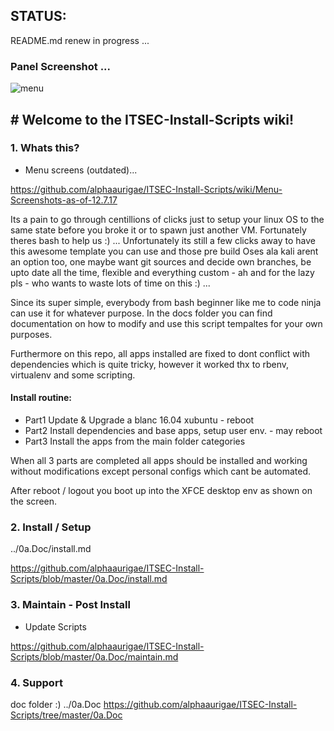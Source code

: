 ## STATUS: 

README.md renew in progress ...

### Panel Screenshot ...
![menu](http://i.imgur.com/hUs1wM1.png)

## # Welcome to the ITSEC-Install-Scripts wiki!

### 1. Whats this?

- Menu screens (outdated)...

https://github.com/alphaaurigae/ITSEC-Install-Scripts/wiki/Menu-Screenshots-as-of-12.7.17

Its a pain to go through centillions of clicks just to setup your linux OS to the same state before you broke it or to spawn just another VM.
Fortunately theres bash to help us :) ...
Unfortunately its still a few clicks away to have this awesome template you can use and those pre build Oses ala kali arent an option too,
 one maybe want git sources and decide own branches, be upto date all the time, flexible and everything custom - ah and for the lazy pls - who wants to waste lots of time on this :) ...

Since its super simple, everybody from bash beginner like me to code ninja can use it for whatever purpose.
In the docs folder you can find documentation on how to modify and use this script tempaltes for your own purposes.

Furthermore on this repo, all apps installed are fixed to dont conflict with dependencies which is quite tricky, however it worked thx to rbenv, virtualenv and some scripting. 

#### Install routine:

- Part1 Update & Upgrade a blanc 16.04 xubuntu - reboot
- Part2 Install dependencies and base apps, setup user env. - may reboot
- Part3 Install the apps from the main folder categories

When all 3 parts are completed all apps should be installed and working without modifications except personal configs which cant be automated.

After reboot / logout you boot up into the XFCE desktop env as shown on the screen.


### 2. Install / Setup

../0a.Doc/install.md


https://github.com/alphaaurigae/ITSEC-Install-Scripts/blob/master/0a.Doc/install.md


### 3. Maintain - Post Install

- Update Scripts

https://github.com/alphaaurigae/ITSEC-Install-Scripts/blob/master/0a.Doc/maintain.md

### 4. Support

 doc folder :)
 ../0a.Doc
https://github.com/alphaaurigae/ITSEC-Install-Scripts/tree/master/0a.Doc
